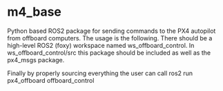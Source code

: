# m4_base
Python based ROS2 package for sending commands to the PX4 autopilot from offboard computers. 
The usage is the following. There should be a high-level ROS2 (foxy) workspace named ws_offboard_control. 
In ws_offboard_control/src this package should be included as well as the px4_msgs package.

Finally by properly sourcing everything the user can call ros2 run px4_offboard offboard_control
